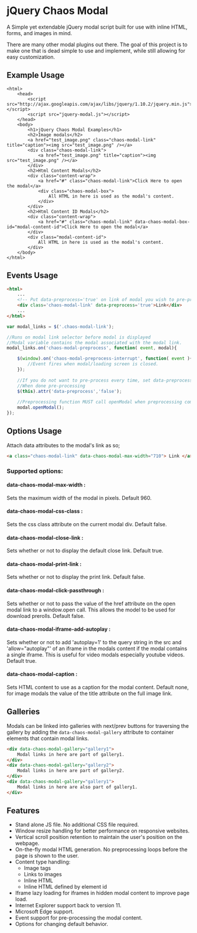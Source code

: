 jQuery Chaos Modal
==================

A Simple yet extendable jQuery modal script built for use with inline HTML, forms, and images in mind.

There are many other modal plugins out there. The goal of this project is to make one that is dead simple to use and implement, while still allowing for easy customization.

Example Usage
-------------

```
<html>
	<head>
		<script src="http://ajax.googleapis.com/ajax/libs/jquery/1.10.2/jquery.min.js"></script>
		<script src="jquery-modal.js"></script>
	</head>
	<body>
		<h1>jQuery Chaos Modal Examples</h1>
		<h2>Image modals</h2>
		<a href="test_image.png" class="chaos-modal-link" title="caption"><img src="test_image.png" /></a>
		<div class="chaos-modal-link">
			<a href="test_image.png" title="caption"><img src="test_image.png" /></a>
		</div>
		<h2>Html Content Modals</h2>
		<div class="content-wrap">
			<a href="#" class="chaos-modal-link">Click Here to open the modal</a>
			<div class="chaos-modal-box">
				All HTML in here is used as the modal's content.
			</div>
		</div>
		<h2>Html Content ID Modals</h2>
		<div class="content-wrap">
			<a href="#" class="chaos-modal-link" data-chaos-modal-box-id="modal-content-id">Click Here to open the modal</a>
		</div>
		<div class="modal-content-id">
			All HTML in here is used as the modal's content.
		</div>
	</body>
</html>
```

Events Usage
----------------
```html
<html>
	...
	<!-- Put data-preprocess='true' on link of modal you wish to pre-process -->
	<div class='chaos-modal-link' data-preprocess='true'>Link</div>
	...
</html>
```

```javascript
var modal_links = $('.chaos-modal-link');

//Runs on modal link selector before modal is displayed
//Modal variable contains the modal associated with the modal link.
modal_links.on('chaos-modal-preprocess', function( event, modal){

	$(window).on('chaos-modal-preprocess-interrupt', function( event ){
		//Event fires when modal/loading screen is closed.
	});
	
	//If you do not want to pre-process every time, set data-preprocess to false
	//When done pre-processing
	$(this).attr('data-preprocess','false');
	
	//Preprocessing function MUST call openModal when preprocessing complete
	modal.openModal();
});
```

Options Usage
----------------
Attach data attributes to the modal's link as so;

```html
<a class="chaos-modal-link" data-chaos-modal-max-width="710"> Link </a>

```

### Supported options:
#### data-chaos-modal-max-width : 
Sets the maximum width of the modal in pixels. Default 960.
#### data-chaos-modal-css-class : 
Sets the css class attribute on the current modal div. Default false.
#### data-chaos-modal-close-link : 
Sets whether or not to display the default close link. Default true.
#### data-chaos-modal-print-link : 
Sets whether or not to display the print link. Default false.
#### data-chaos-modal-click-passthrough : 
Sets whether or not to pass the value of the href attribute on the open modal link to a window.open call. This allows the model to be used for download prerolls. Default false.
#### data-chaos-modal-iframe-add-autoplay :
Sets whether or not to add 'autoplay=1' to the query string in the src and 'allow="autoplay"' of an iframe in the modals content if the modal contains a single iframe. This is useful for video modals especially youtube videos. Default true.
#### data-chaos-modal-caption :
Sets HTML content to use as a caption for the modal content. Default none, for image modals the value of the title attribute on the full image link.

Galleries
----------------
Modals can be linked into galleries with next/prev buttons for traversing the gallery by adding the ```data-chaos-modal-gallery``` attribute to container elements that contain modal links.
```html
<div data-chaos-modal-gallery="gallery1">
	Modal links in here are part of gallery1.
</div>
<div data-chaos-modal-gallery="gallery2">
	Modal links in here are part of gallery2.
</div>
<div data-chaos-modal-gallery="gallery1">
	Modal links in here are also part of gallery1.
</div>
```

Features
--------

* Stand alone JS file. No additional CSS file required.
* Window resize handling for better performance on responsive websites.
* Vertical scroll position retention to maintain the user's position on the webpage.
* On-the-fly modal HTML generation. No preprocessing loops before the page is shown to the user.
* Content type handling:
	* Image tags
	* Links to images
	* Inline HTML
	* Inline HTML defined by element id
* Iframe lazy loading for iframes in hidden modal content to improve page load.
* Internet Explorer support back to version 11.
* Microsoft Edge support.
* Event support for pre-processing the modal content.
* Options for changing default behavior.
